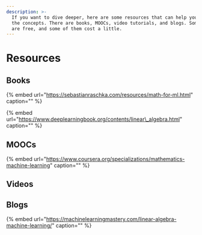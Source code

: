 ```yaml
---
description: >-
  If you want to dive deeper, here are some resources that can help you master
  the concepts. There are books, MOOCs, video tutorials, and blogs. Some of them
  are free, and some of them cost a little.
---
```


# Resources

## Books

{% embed url="https://sebastianraschka.com/resources/math-for-ml.html" caption="" %}

{% embed url="https://www.deeplearningbook.org/contents/linear\_algebra.html" caption="" %}

## MOOCs

{% embed url="https://www.coursera.org/specializations/mathematics-machine-learning" caption="" %}

## Videos

## Blogs

{% embed url="https://machinelearningmastery.com/linear-algebra-machine-learning/" caption="" %}

